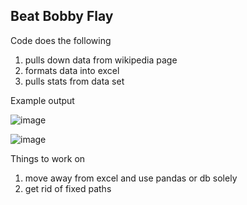 ## Beat Bobby Flay

Code does the following

1. pulls down data from wikipedia page
2. formats data into excel
3. pulls stats from data set

Example output

![image](https://user-images.githubusercontent.com/48654156/169933095-aa1d6790-ac88-406d-9b3e-a7564c6540b3.png)

![image](https://user-images.githubusercontent.com/48654156/169933119-01d43b7a-c767-4b1f-af06-b6a33e948e02.png)

Things to work on

1. move away from excel and use pandas or db solely 
2. get rid of fixed paths


